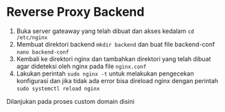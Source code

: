 # Reverse Proxy Backend

1. Buka server gateaway yang telah dibuat dan akses kedalam `cd /etc/nginx` 
2. Membuat direktori backend `mkdir backend` dan buat file backend-conf `nano backend-conf` 
3. Kembali ke direktori nginx dan tambahkan direktori yang telah dibuat agar dideteksi oleh nginx pada file `nginx.conf`
4. Lakukan perintah `sudo nginx -t` untuk melakukan pengecekan konfigurasi dan jika tidak ada error bisa direload nginx dengan perintah `sudo systemctl reload nginx`

Dilanjukan pada proses custom domain disini